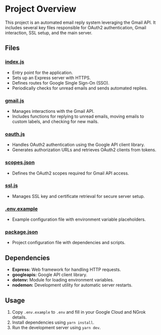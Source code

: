 # Project Overview

This project is an automated email reply system leveraging the Gmail API. It includes several key files responsible for OAuth2 authentication, Gmail interaction, SSL setup, and the main server.

## Files

### [index.js](index.js)

- Entry point for the application.
- Sets up an Express server with HTTPS.
- Defines routes for Google Single Sign-On (SSO).
- Periodically checks for unread emails and sends automated replies.

### [gmail.js](gmail.js)

- Manages interactions with the Gmail API.
- Includes functions for replying to unread emails, moving emails to custom labels, and checking for new mails.

### [oauth.js](oauth.js)

- Handles OAuth2 authentication using the Google API client library.
- Generates authorization URLs and retrieves OAuth2 clients from tokens.

### [scopes.json](scopes.json)

- Defines the OAuth2 scopes required for Gmail API access.

### [ssl.js](ssl.js)

- Manages SSL key and certificate retrieval for secure server setup.

### [.env.example](.env.example)

- Example configuration file with environment variable placeholders.

### [package.json](package.json)

- Project configuration file with dependencies and scripts.

## Dependencies

- **Express:** Web framework for handling HTTP requests.
- **googleapis:** Google API client library.
- **dotenv:** Module for loading environment variables.
- **nodemon:** Development utility for automatic server restarts.

## Usage

1. Copy `.env.example` to `.env` and fill in your Google Cloud and NGrok details.
2. Install dependencies using `yarn install`.
3. Run the development server using `yarn dev`.
